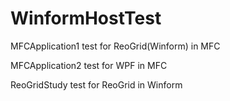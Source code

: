 # WinformHostTest

MFCApplication1 test for ReoGrid(Winform) in MFC

MFCApplication2 test for WPF in MFC

ReoGridStudy test for ReoGrid in Winform
